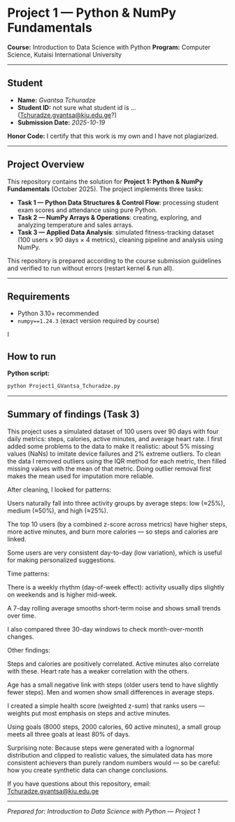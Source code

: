 # Project 1 — Python & NumPy Fundamentals

**Course:** Introduction to Data Science with Python
**Program:** Computer Science, Kutaisi International University

---

## Student

* **Name:** *Gvantsa Tchuradze*
* **Student ID:** not sure what student id is ... (Tchuradze.gvantsa@kiu.edu.ge?)
* **Submission Date:** *2025-10-19*

**Honor Code:** I certify that this work is my own and I have not plagiarized.

---

## Project Overview

This repository contains the solution for **Project 1: Python & NumPy Fundamentals** (October 2025). The project implements three tasks:

* **Task 1 — Python Data Structures & Control Flow**: processing student exam scores and attendance using pure Python.
* **Task 2 — NumPy Arrays & Operations**: creating, exploring, and analyzing temperature and sales arrays.
* **Task 3 — Applied Data Analysis**: simulated fitness-tracking dataset (100 users × 90 days × 4 metrics), cleaning pipeline and analysis using NumPy.

This repository is prepared according to the course submission guidelines and verified to run without errors (restart kernel & run all).

---


## Requirements

* Python 3.10+ recommended
* `numpy==1.24.3` (exact version required by course)

I
## How to run

**Python script:**

```bash
python Project1_GVantsa_Tchuradze.py
```
---

## Summary of findings (Task 3)

This project uses a simulated dataset of 100 users over 90 days with four daily metrics: steps, calories, active minutes, and average heart rate. I first added some problems to the data to make it realistic: about 5% missing values (NaNs) to imitate device failures and 2% extreme outliers. To clean the data I removed outliers using the IQR method for each metric, then filled missing values with the mean of that metric. Doing outlier removal first makes the mean used for imputation more reliable.

After cleaning, I looked for patterns:

Users naturally fall into three activity groups by average steps: low (≈25%), medium (≈50%), and high (≈25%).

The top 10 users (by a combined z-score across metrics) have higher steps, more active minutes, and burn more calories — so steps and calories are linked.

Some users are very consistent day-to-day (low variation), which is useful for making personalized suggestions.

Time patterns:

There is a weekly rhythm (day-of-week effect): activity usually dips slightly on weekends and is higher mid-week.

A 7-day rolling average smooths short-term noise and shows small trends over time.

I also compared three 30-day windows to check month-over-month changes.

Other findings:

Steps and calories are positively correlated. Active minutes also correlate with these. Heart rate has a weaker correlation with the others.

Age has a small negative link with steps (older users tend to have slightly fewer steps). Men and women show small differences in average steps.

I created a simple health score (weighted z-sum) that ranks users — weights put most emphasis on steps and active minutes.

Using goals (8000 steps, 2000 calories, 60 active minutes), a small group meets all three goals at least 80% of days.

Surprising note: Because steps were generated with a lognormal distribution and clipped to realistic values, the simulated data has more consistent achievers than purely random numbers would — so be careful: how you create synthetic data can change conclusions.


If you have questions about this repository, email: [Tchuradze.gvantsa@kiu.edu.ge](mailto:Tchuradze.gvantsa@kiu.edu.ge)

---

*Prepared for: Introduction to Data Science with Python — Project 1*
